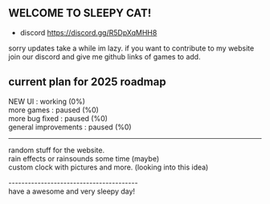  ## WELCOME TO SLEEPY CAT!<br>

- discord https://discord.gg/R5DpXqMHH8<br>

sorry updates take a while im lazy. if you want to contribute to my website join our discord and give me github links of games to add.<br>


## current plan for 2025 roadmap<br>

NEW UI : working (0%)<br>
more games : paused (%0)<br>
more bug fixed : paused (%0) <br>
general improvements :  paused (%0)<br>

-----------------------------------------------

random stuff for the website. <br>
rain effects or rainsounds some time (maybe) <br>
custom clock with pictures and more. (looking into this idea) <br>

----------------------------------------<br>
 have a awesome and very sleepy day!<br>
